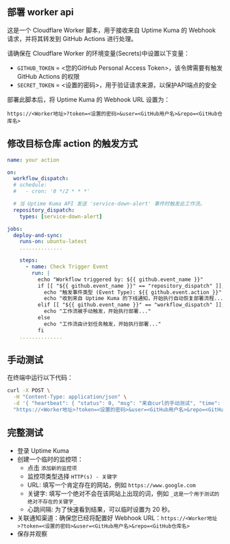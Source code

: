 ## 部署 worker api

这是一个 Cloudflare Worker 脚本，用于接收来自 Uptime Kuma 的 Webhook 请求，并将其转发到 GitHub Actions 进行处理。

请确保在 Cloudflare Worker 的环境变量(Secrets)中设置以下变量：

- `GITHUB_TOKEN` = <您的GitHub Personal Access Token>，该令牌需要有触发 GitHub Actions 的权限
- `SECRET_TOKEN` = <设置的密码>，用于验证请求来源，以保护API端点的安全

部署此脚本后，将 Uptime Kuma 的 Webhook URL 设置为：

```
https://<Worker地址>?token=<设置的密码>&user=<GitHub用户名>&repo=<GitHub仓库名>
```

## 修改目标仓库 action 的触发方式

```yml
name: your action

on:
  workflow_dispatch:
  # schedule:
  #   - cron: '0 */2 * * *'

  # 当 Uptime Kuma API 发送 'service-down-alert' 事件时触发此工作流。
  repository_dispatch:
    types: [service-down-alert]

jobs:
  deploy-and-sync:
    runs-on: ubuntu-latest
    ..............

    steps:
      - name: Check Trigger Event
        run: |
          echo "Workflow triggered by: ${{ github.event_name }}"
          if [[ "${{ github.event_name }}" == "repository_dispatch" ]]; then
            echo "触发事件类型 (Event Type): ${{ github.event.action }}"
            echo "收到来自 Uptime Kuma 的下线通知，开始执行自动恢复部署流程..."
          elif [[ "${{ github.event_name }}" == "workflow_dispatch" ]]; then
            echo "工作流被手动触发，开始执行部署..."
          else
            echo "工作流由计划任务触发，开始执行部署..."
          fi
    ..............
```

## 手动测试

在终端中运行以下代码：

```bash
curl -X POST \
  -H "Content-Type: application/json" \
  -d '{ "heartbeat": { "status": 0, "msg": "来自curl的手动测试", "time": "2025-09-16T00:00:00Z" }, "monitor": { "name": "手动验证监控" }, "msg": "这是一条手动验证通知。" }' \
  "https://<Worker地址>?token=<设置的密码>&user=<GitHub用户名>&repo=<GitHub仓库名>"
```

## 完整测试

- 登录 Uptime Kuma
- 创建一个临时的监控项：
  - 点击 `添加新的监控项`
  - 监控项类型选择 `HTTP(s) - 关键字`
  - URL: 填写一个肯定存在的网站，例如 `https://www.google.com`
  - 关键字: 填写一个绝对不会在该网站上出现的词，例如 `_这是一个用于测试的绝对不存在的关键字_`
  - 心跳间隔: 为了快速看到结果，可以临时设置为 20 秒。
- 关联通知渠道：确保您已经将配置好 Webhook URL：`https://<Worker地址>?token=<设置的密码>&user=<GitHub用户名>&repo=<GitHub仓库名>`
- 保存并观察
